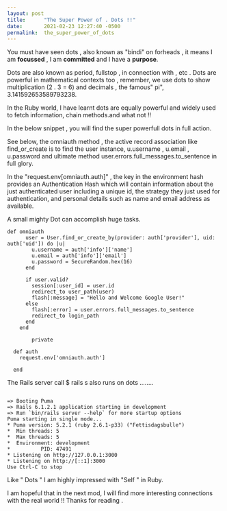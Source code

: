 ```yaml
---
layout: post
title:      "The Super Power of . Dots !!"
date:       2021-02-23 12:27:40 -0500
permalink:  the_super_power_of_dots
---
```





You must have seen dots , also known as "bindi" on forheads , it means I am **focussed** , I am **committed** and I have a **purpose**.



Dots are also known as period, fullstop , in connection with , etc . Dots are powerful in mathematical contexts too , remember, we use dots to show multiplication (2 . 3 = 6) and decimals , the famous" pi", 3.141592653589793238.


In the Ruby world, I have learnt dots are equally powerful and widely used to fetch information, chain methods.and what not !!

In the below snippet , you will find the super powerfull dots in full action. 

See below, the omniauth method , the active record association like find_or_create is to find the user instance, u.username , u.email , u.password  and ultimate method  user.errors.full_messages.to_sentence in full glory.  

In the "request.env[omniauth.auth]" , the key in the environment hash provides an Authentication Hash which will contain information about the just authenticated user including a unique id, the strategy they just used for authentication, and personal details such as name and email address as available. 

A small mighty Dot can accomplish huge tasks.




```
def omniauth
      user = User.find_or_create_by(provider: auth['provider'], uid: auth['uid']) do |u|
        u.username = auth['info']['name']
        u.email = auth['info']['email']
        u.password = SecureRandom.hex(16)
      end
      
      if user.valid?
        session[:user_id] = user.id 
        redirect_to user_path(user)
        flash[:message] = "Hello and Welcome Google User!"
      else
        flash[:error] = user.errors.full_messages.to_sentence
        redirect_to login_path
      end
    end
		
		private 

  def auth 
    request.env['omniauth.auth']
		
  end

```




The Rails server call $ rails s also runs on dots ........

```

=> Booting Puma
=> Rails 6.1.2.1 application starting in development 
=> Run `bin/rails server --help` for more startup options
Puma starting in single mode...
* Puma version: 5.2.1 (ruby 2.6.1-p33) ("Fettisdagsbulle")
*  Min threads: 5
*  Max threads: 5
*  Environment: development
*          PID: 47491
* Listening on http://127.0.0.1:3000
* Listening on http://[::1]:3000
Use Ctrl-C to stop
```


Like " Dots " I am highly impressed with "Self " in Ruby. 

I am hopeful that in the next mod, I will find more interesting connections with the real world !! Thanks for reading .


